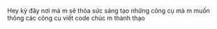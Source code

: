 Hey kỳ đây nơi mà m sẽ thỏa sức sáng tạo những công cụ mà m muốn thông các công cụ viết code chúc m thành thạo

